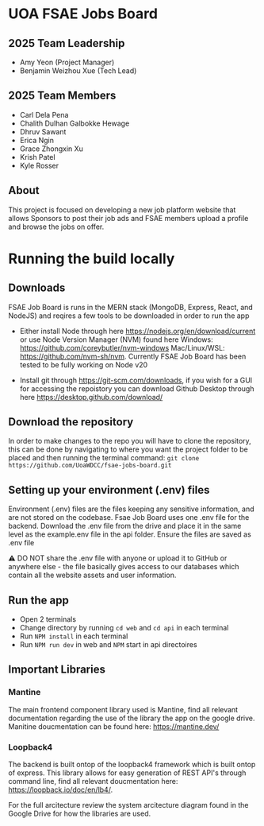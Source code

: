 # UOA FSAE Jobs Board

## 2025 Team Leadership

- Amy Yeon (Project Manager)
- Benjamin Weizhou Xue (Tech Lead)

## 2025 Team Members

- Carl Dela Pena
- Chalith Dulhan Galbokke Hewage
- Dhruv Sawant
- Erica Ngin 
- Grace Zhongxin Xu
- Krish Patel
- Kyle Rosser

## About

This project is focused on developing a new job platform website that allows Sponsors to post their job ads and FSAE members upload a profile and browse the jobs on offer.




# Running the build locally

## Downloads
FSAE Job Board is runs in the MERN stack (MongoDB, Express, React, and NodeJS) and reqires a few tools to be downloaded in order to run the app

- Either install Node through here https://nodejs.org/en/download/current or use Node Version Manager (NVM) found here Windows: https://github.com/coreybutler/nvm-windows Mac/Linux/WSL: https://github.com/nvm-sh/nvm. Currently FSAE Job Board has been tested to be fully working on Node v20

- Install git through https://git-scm.com/downloads, if you wish for a GUI for accessing the repoistory you can download Github Desktop through here https://desktop.github.com/download/


## Download the repository

In order to make changes to the repo you will have to clone the repository, this can be done by navigating to where you want the project folder to be placed and then running the terminal command: `git clone https://github.com/UoaWDCC/fsae-jobs-board.git`

## Setting up your environment (.env) files
Environment (.env) files are the files keeping any sensitive information, and are not stored on the codebase. Fsae Job Board uses one .env file for the backend. Download the .env file from the drive and place it in the same level as the example.env file in the api folder. Ensure the files are saved as .env file


⚠️ DO NOT share the .env file with anyone or upload it to GitHub or anywhere else - the file basically gives access to our databases which contain all the website assets and user information.


## Run the app
- Open 2 terminals
- Change directory by running `cd web` and `cd api` in each terminal
- Run `NPM install` in each terminal
- Run `NPM run dev` in web and `NPM` start in api directoires

## Important Libraries
### Mantine
The main frontend component library used is Mantine, find all relevant documentation regarding the use of the library the app on the google drive. Manitine doucmentation can be found here: https://mantine.dev/

### Loopback4
The backend is built ontop of the loopback4 framework which is built ontop of express. This library allows for easy generation of REST API's through command line, find all relevant doucmentation here: https://loopback.io/doc/en/lb4/.

For the full arcitecture review the system arcitecture diagram found in the Google Drive for how the libraries are used.
